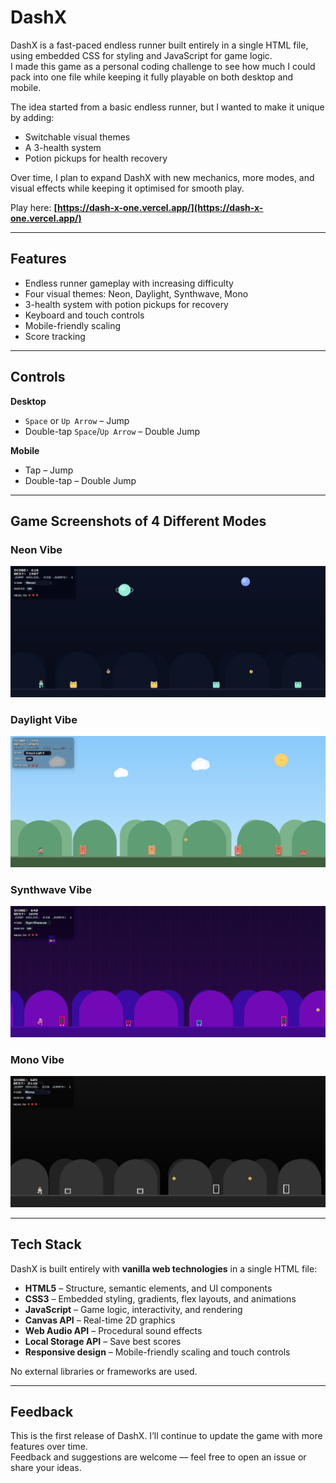 # DashX

DashX is a fast-paced endless runner built entirely in a single HTML file, using embedded CSS for styling and JavaScript for game logic.  
I made this game as a personal coding challenge to see how much I could pack into one file while keeping it fully playable on both desktop and mobile.

The idea started from a basic endless runner, but I wanted to make it unique by adding:
- Switchable visual themes
- A 3-health system
- Potion pickups for health recovery

Over time, I plan to expand DashX with new mechanics, more modes, and visual effects while keeping it optimised for smooth play.

Play here: **[https://dash-x-one.vercel.app/](https://dash-x-one.vercel.app/)**

---

## Features
- Endless runner gameplay with increasing difficulty
- Four visual themes: Neon, Daylight, Synthwave, Mono
- 3-health system with potion pickups for recovery
- Keyboard and touch controls
- Mobile-friendly scaling
- Score tracking

---

## Controls

**Desktop**
- `Space` or `Up Arrow` – Jump
- Double-tap `Space`/`Up Arrow` – Double Jump

**Mobile**
- Tap – Jump
- Double-tap – Double Jump

---

## Game Screenshots of 4 Different Modes

### Neon Vibe
![Neon Vibe](assets/screenshots/neon-vibe.png)

### Daylight Vibe
![Daylight Vibe](assets/screenshots/daylight-vibe.png)

### Synthwave Vibe
![Synthwave Vibe](assets/screenshots/synthwave-vibe.png)

### Mono Vibe
![Mono Vibe](assets/screenshots/mono-vibe.png)

---

## Tech Stack
DashX is built entirely with **vanilla web technologies** in a single HTML file:

- **HTML5** – Structure, semantic elements, and UI components
- **CSS3** – Embedded styling, gradients, flex layouts, and animations
- **JavaScript** – Game logic, interactivity, and rendering
- **Canvas API** – Real-time 2D graphics
- **Web Audio API** – Procedural sound effects
- **Local Storage API** – Save best scores
- **Responsive design** – Mobile-friendly scaling and touch controls

No external libraries or frameworks are used.

---

## Feedback
This is the first release of DashX. I’ll continue to update the game with more features over time.  
Feedback and suggestions are welcome — feel free to open an issue or share your ideas.
